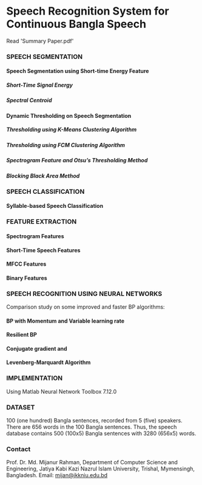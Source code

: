 # Speech Recognition System for Continuous Bangla Speech
Read 'Summary Paper.pdf' 

### SPEECH SEGMENTATION
#### Speech Segmentation using Short-time Energy Feature
##### Short-Time Signal Energy
##### Spectral Centroid
#### Dynamic Thresholding on Speech Segmentation
##### Thresholding using K-Means Clustering Algorithm
##### Thresholding using FCM Clustering Algorithm 
##### Spectrogram Feature and Otsu’s Thresholding Method
##### Blocking Black Area Method

### SPEECH CLASSIFICATION
#### Syllable-based Speech Classification

### FEATURE EXTRACTION
#### Spectrogram Features
#### Short-Time Speech Features
#### MFCC Features
#### Binary Features

### SPEECH RECOGNITION USING NEURAL NETWORKS
Comparison study on some improved and faster BP algorithms:
#### BP with Momentum and Variable learning rate 
#### Resilient BP 
#### Conjugate gradient and 
#### Levenberg-Marquardt Algorithm

### IMPLEMENTATION
Using Matlab Neural Network Toolbox 7.12.0

### DATASET
100 (one hundred) Bangla sentences, recorded from 5 (five) speakers. There are 656 words in the 100 Bangla sentences. Thus, the speech database contains 500 (100x5) Bangla sentences with 3280 (656x5) words. 

### Contact
Prof. Dr. Md. Mijanur Rahman, Department of Computer Science and Engineering, Jatiya Kabi Kazi Nazrul Islam University, Trishal, Mymensingh, Bangladesh. Email: mijan@jkkniu.edu.bd





